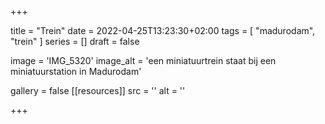 +++

title = "Trein"
date = 2022-04-25T13:23:30+02:00 
tags = [ "madurodam", "trein" ] 
series = [] 
draft = false

image = 'IMG_5320'
image_alt = 'een miniatuurtrein staat bij een miniatuurstation in Madurodam'

gallery = false
[[resources]]
src = ''
alt = ''


+++
